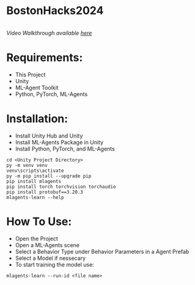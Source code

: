 # BostonHacks2024

###### 

###### 

###### Video Walkthrough available [here](https://www.youtube.com/watch?v=NQ5OTRC5FMQ)

# Requirements:

* This Project  
* Unity  
* ML-Agent Toolkit  
* Python, PyTorch, ML-Agents

# Installation:

* Install Unity Hub and Unity  
* Install ML-Agents Package in Unity  
* Install Python, PyTorch, and ML-Agents
```
cd <Unity Project Directory>
py -m venv venv
venv\scripts\activate
py -m pip install --upgrade pip
pip install mlagents
pip install torch torchvision torchaudio
pip install protobuf==3.20.3
mlagents-learn --help
```
# How To Use:

* Open the Project
* Open a ML-Agents scene
* Select a Behavior Type under Behavior Parameters in a Agent Prefab
* Select a Model if nessecary
* To start training the model use:

```
mlagents-learn --run-id <file name>
```
